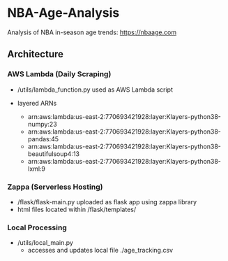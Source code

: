 # NBA-Age-Analysis
 Analysis of NBA in-season age trends: https://nbaage.com

## Architecture
 
### AWS Lambda (Daily Scraping)
  - /utils/lambda_function.py used as AWS Lambda script

  - layered ARNs
    - arn:aws:lambda:us-east-2:770693421928:layer:Klayers-python38-numpy:23
    - arn:aws:lambda:us-east-2:770693421928:layer:Klayers-python38-pandas:45
    - arn:aws:lambda:us-east-2:770693421928:layer:Klayers-python38-beautifulsoup4:13
    - arn:aws:lambda:us-east-2:770693421928:layer:Klayers-python38-lxml:9

### Zappa (Serverless Hosting)
  - /flask/flask-main.py uploaded as flask app using zappa library
  - html files located within /flask/templates/

### Local Processing
  - /utils/local_main.py
    - accesses and updates local file ./age_tracking.csv
 
 